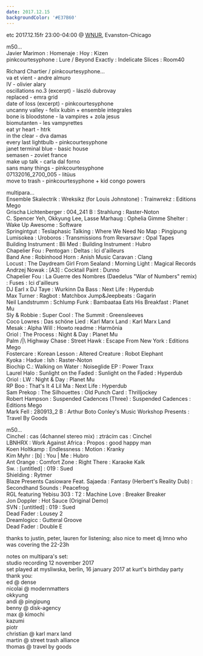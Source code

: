 ```yaml
---
date: 2017.12.15
backgroundColor: '#E37B60'
---
```


etc 2017.12.15fr 23:00-04:00 @ [WNUR](http://www.wnur.org/), Evanston-Chicago  

m50...  
Javier Marimon : Homenaje : Hoy : Kizen  
pinkcourtesyphone : Lure / Beyond Exactly : Indelicate Slices : Room40  

Richard Chartier / pinkcourtesyphone...  
va et vient - andre almuro  
IV - olivier alary  
oscillations no.3 (excerpt) - lászló dubrovay  
replaced - emra grid  
date of loss (excerpt) - pinkcourtesyphone  
uncanny valley - felix kubin + ensemble integrales  
bone is bloodstone - la vampires + zola jesus  
biomutanten - les vampyrettes  
eat yr heart - htrk  
in the clear - dva damas  
every last lightbulb - pinkcourtesyphone  
janet terminal blue - basic house  
semasen - zoviet france  
make up talk - carla dal forno  
sans many things - pinkcourtesyphone  
07132016\_2700\_005 - litüus  
move to trash - pinkcourtesyphone + kid congo powers  

multipara...  
Ensemble Skalectrik : Wreksikz (for Louis Johnstone) : Trainwrekz : Editions Mego  
Grischa Lichtenberger : 004\_241 B : Strahlung : Raster-Noton  
C. Spencer Yeh, Okkyung Lee, Lasse Marhaug : Ophelia Gimme Shelter : Wake Up Awesome : Software  
Springintgut : Teslaphasic Talking : Where We Need No Map : Pingipung  
Lumisokea : Uroboros : Transmissions from Revarsavr : Opal Tapes  
Building Instrument : Bli Med : Building Instrument : Hubro  
Chapelier Fou : Pentogan : Deltas : Ici d'ailleurs  
Band Ane : Robinhood Horn : Anish Music Caravan : Clang  
Locust : The Daydream Girl From Sealand : Morning Light : Magical Records  
Andrzej Nowak : \[A3\] : Cocktail Paint : Dunno  
Chapelier Fou : La Guerre des Nombres (Daedelus "War of Numbers" remix) : Fuses : Ici d'ailleurs  
DJ Earl x DJ Taye : Wurkinn Da Bass : Next Life : Hyperdub  
Max Turner : Ragbot : Matchbox Jump&Jeepbeats : Gagarin  
Neil Landstrumm : Schlump Funk : Bambaataa Eats His Breakfast : Planet Mu  
Sly & Robbie : Super Cool : The Summit : Greensleeves  
Coco Lowres : Das schöne Lied : Karl Marx Land : Karl Marx Land  
Mesak : Alpha Will : Howto readme : Harmönia  
Oriol : The Process : Night & Day : Planet Mu  
Palm /|\\ Highway Chase : Street Hawk : Escape From New York : Editions Mego  
Fostercare : Korean Lesson : Altered Creature : Robot Elephant  
Kyoka : Hadue : Ish : Raster-Noton  
Biochip C.: Walking on Water : Noiseglide EP : Power Traxx  
Laurel Halo : Sunlight on the Faded : Sunlight on the Faded : Hyperdub  
Oriol : LW : Night & Day : Planet Mu  
RP Boo : That's It 4 Lil Ma : Next Life : Hyperdub  
Sam Prekop : The Silhouettes : Old Punch Card : Thrilljockey  
Robert Hampson : Suspended Cadences (Three) : Suspended Cadences : Editions Mego  
Mark Fell : 280913\_2 B : Arthur Boto Conley's Music Workshop Presents : Travel By Goods  

m50...  
Cinchel : cas (4channel stereo mix) : ztrácím cas : Cinchel  
LBNHRX : Work Against Africa : Propos : good happy man  
Koen Holtkamp : Endlessness : Motion : Kranky  
Kim Myhr : \[b\] : You | Me : Hubro  
Ant Orange : Comfort Zone : Right There : Karaoke Kalk  
Sw. : \[untitled\] : 019 : Sued  
Shielding : Rytmer  
Blaze Presents Casioware Feat. Sajaeda : Fantasy (Herbert's Reality Dub) : Secondhand Sounds : Peacefrog  
RGL featuring Yebisu 303 : T2 : Machine Love : Breaker Breaker  
Jon Doppler : Hot Sauce (Original Demo)  
SVN : \[untitled\] : 019 : Sued  
Dead Fader : Lousey 2  
Dreamlogicc : Gutteral Groove  
Dead Fader : Double E  

thanks to justin, peter, lauren for listening; also nice to meet dj lmno who was covering the 22-23h  

notes on multipara's set:  
studio recording 12 november 2017  
set played at mysliwska, berlin, 16 january 2017 at kurt's birthday party  
thank you:  
ed @ dense  
nicolai @ modernmatters  
okkyung  
andi @ pingipung  
benny @ disk-agency  
max @ kimochi  
kazumi  
piotr  
christian @ karl marx land  
martin @ street trash alliance  
thomas @ travel by goods